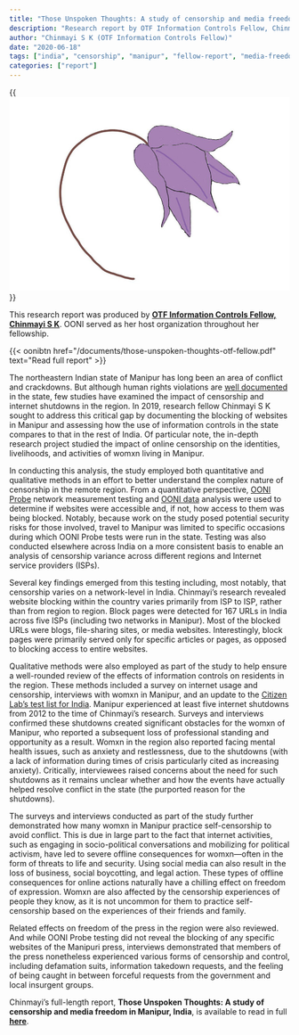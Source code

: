 ```yaml
---
title: "Those Unspoken Thoughts: A study of censorship and media freedom in Manipur, India"
description: "Research report by OTF Information Controls Fellow, Chinmayi S K."
author: "Chinmayi S K (OTF Information Controls Fellow)"
date: "2020-06-18"
tags: ["india", "censorship", "manipur", "fellow-report", "media-freedom"]
categories: ["report"]
---
```


{{<img src="images/lily.jpg" title="Report cover image" alt="Report cover image">}}

This research report was produced by **[OTF Information Controls Fellow, Chinmayi S K](https://www.opentech.fund/about/people/chinmayi-sk/)**. OONI
served as her host organization throughout her fellowship.

{{< oonibtn href="/documents/those-unspoken-thoughts-otf-fellow.pdf" text="Read full report" >}}

The northeastern Indian state of Manipur has long been an area of conflict and
crackdowns. But although human rights violations are [well documented](https://www.hrw.org/report/2008/09/29/these-fellows-must-be-eliminated/relentless-violence-and-impunity-manipur) in the
state, few studies have examined the impact of censorship and internet shutdowns
in the region. In 2019, research fellow Chinmayi S K sought to address this
critical gap by documenting the blocking of websites in Manipur and assessing
how the use of information controls in the state compares to that in the rest of
India. Of particular note, the in-depth research project studied the impact of
online censorship on the identities, livelihoods, and activities of womxn living
in Manipur. 

In conducting this analysis, the study employed both quantitative and
qualitative methods in an effort to better understand the complex nature of
censorship in the remote region. From a quantitative perspective, [OONI Probe](https://ooni.org/install/)
network measurement testing and [OONI data](https://ooni.org/data/) analysis were used to determine if
websites were accessible and, if not, how access to them was being blocked.
Notably, because work on the study posed potential security risks for those
involved, travel to Manipur was limited to specific occasions during which OONI
Probe tests were run in the state. Testing was also conducted elsewhere across
India on a more consistent basis to enable an analysis of censorship variance
across different regions and Internet service providers (ISPs). 

Several key findings emerged from this testing including, most notably, that
censorship varies on a network-level in India. Chinmayi’s research revealed
website blocking within the country varies primarily from ISP to ISP, rather
than from region to region. Block pages were detected for 167 URLs in India
across five ISPs (including two networks in Manipur). Most of the blocked URLs
were blogs, file-sharing sites, or media websites. Interestingly, block pages
were primarily served only for specific articles or pages, as opposed to
blocking access to entire websites.

Qualitative methods were also employed as part of the study to help ensure a
well-rounded review of the effects of information controls on residents in the
region. These methods included a survey on internet usage and censorship,
interviews with womxn in Manipur, and an update to the [Citizen Lab’s test list for India](https://github.com/citizenlab/test-lists/blob/master/lists/in.csv). Manipur experienced at least five internet shutdowns from 2012 to the
time of Chinmayi’s research. Surveys and interviews confirmed these shutdowns
created significant obstacles for the womxn of Manipur, who reported a
subsequent loss of professional standing and opportunity as a result. Womxn in
the region also reported facing mental health issues, such as anxiety and
restlessness, due to the shutdowns (with a lack of information during times of
crisis particularly cited as increasing anxiety). Critically, interviewees
raised concerns about the need for such shutdowns as it remains unclear whether
and how the events have actually helped resolve conflict in the state (the
purported reason for the shutdowns). 

The surveys and interviews conducted as part of the study further demonstrated
how many womxn in Manipur practice self-censorship to avoid conflict. This is
due in large part to the fact that internet activities, such as engaging in
socio-political conversations and mobilizing for political activism, have led to
severe offline consequences for womxn—often in the form of threats to life and
security. Using social media can also result in the loss of business, social
boycotting, and legal action. These types of offline consequences for online
actions naturally have a chilling effect on freedom of expression. Womxn are
also affected by the censorship experiences of people they know, as it is not
uncommon for them to practice self-censorship based on the experiences of their
friends and family. 

Related effects on freedom of the press in the region were also reviewed. And
while OONI Probe testing did not reveal the blocking of any specific websites of
the Manipuri press, interviews demonstrated that members of the press
nonetheless experienced various forms of censorship and control, including
defamation suits, information takedown requests, and the feeling of being caught
in between forceful requests from the government and local insurgent groups. 

Chinmayi’s full-length report, **Those Unspoken Thoughts: A study of censorship
and media freedom in Manipur, India**, is available to read in full
**[here](/documents/those-unspoken-thoughts-otf-fellow.pdf)**.
